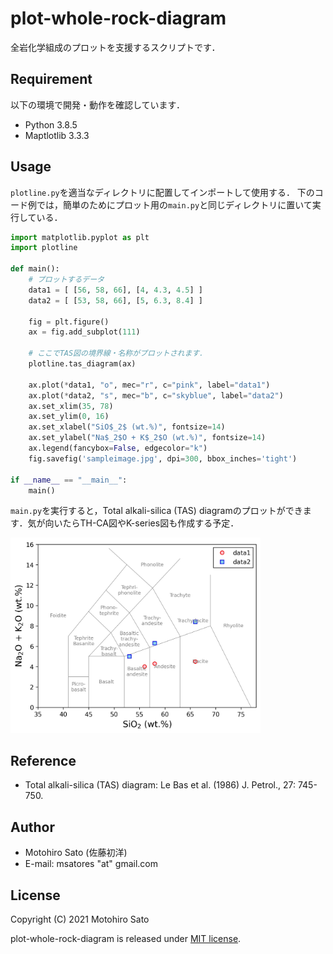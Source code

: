 # plot-whole-rock-diagram
全岩化学組成のプロットを支援するスクリプトです．

## Requirement
以下の環境で開発・動作を確認しています．
- Python 3.8.5
- Maptlotlib 3.3.3

## Usage
`plotline.py`を適当なディレクトリに配置してインポートして使用する．
下のコード例では，簡単のためにプロット用の`main.py`と同じディレクトリに置いて実行している．

```Python
import matplotlib.pyplot as plt
import plotline

def main():
    # プロットするデータ
    data1 = [ [56, 58, 66], [4, 4.3, 4.5] ]
    data2 = [ [53, 58, 66], [5, 6.3, 8.4] ]
    
    fig = plt.figure()
    ax = fig.add_subplot(111)
    
    # ここでTAS図の境界線・名称がプロットされます．
    plotline.tas_diagram(ax)
    
    ax.plot(*data1, "o", mec="r", c="pink", label="data1")
    ax.plot(*data2, "s", mec="b", c="skyblue", label="data2")
    ax.set_xlim(35, 78)
    ax.set_ylim(0, 16)
    ax.set_xlabel("SiO$_2$ (wt.%)", fontsize=14)
    ax.set_ylabel("Na$_2$O + K$_2$O (wt.%)", fontsize=14)
    ax.legend(fancybox=False, edgecolor="k")
    fig.savefig('sampleimage.jpg', dpi=300, bbox_inches='tight')

if __name__ == "__main__":
    main()
```

`main.py`を実行すると，Total alkali-silica (TAS) diagramのプロットができます．気が向いたらTH-CA図やK-series図も作成する予定．

<img src="sampleimage.jpg" width="400">

## Reference
- Total alkali-silica (TAS) diagram: Le Bas et al. (1986) J. Petrol., 27: 745-750.

## Author
* Motohiro Sato (佐藤初洋)
* E-mail: msatores "at" gmail.com

## License
Copyright (C) 2021 Motohiro Sato

plot-whole-rock-diagram is released under [MIT license](https://opensource.org/licenses/mit-license.php).
